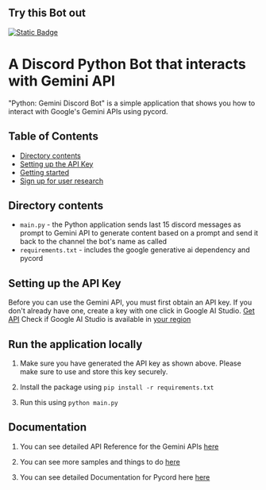 ## Try this Bot out
[![Static Badge](https://img.shields.io/badge/Replit-Try%20Here-orange?style=for-the-badge&logo=replit)
](https://replit.com/@AeronEmory/Discord-gemini-python-bot)

# A Discord Python Bot that interacts with Gemini API

"Python: Gemini Discord Bot" is a simple application that shows you how to interact with Google's Gemini APIs using pycord.

## Table of Contents

* [Directory contents](#directory-contents)
* [Setting up the API Key](#setting-up-the-api-key)
* [Getting started](#getting-started-with-vs-code)
* [Sign up for user research](#sign-up-for-user-research)

## Directory contents
* `main.py` - the Python application sends last 15 discord messages as prompt to Gemini API to generate content based on a prompt and send it back to the channel the bot's name as called
* `requirements.txt` - includes the google generative ai dependency and pycord

## Setting up the API Key
Before you can use the Gemini API, you must first obtain an API key. If you don't already have one, create a key with one click in Google AI Studio.
[Get API](https://makersuite.google.com/app/apikey) 
Check if Google AI Studio is available in [your region](https://ai.google.dev/available_regions)

## Run the application locally 

1. Make sure you have generated the API key as shown above. Please make sure to use and store this key securely. 

1. Install the package using 
```pip install -r requirements.txt```

1. Run this using 
```python main.py```

## Documentation 
1. You can see detailed API Reference for the Gemini APIs [here](https://googledevai.google.com/api) 

1. You can see more samples and things to do [here](https://googledevai.google.com/tutorials/python_quickstart)

1. You can see detailed Documentation for Pycord here [here](https://docs.pycord.dev/en/stable/)
